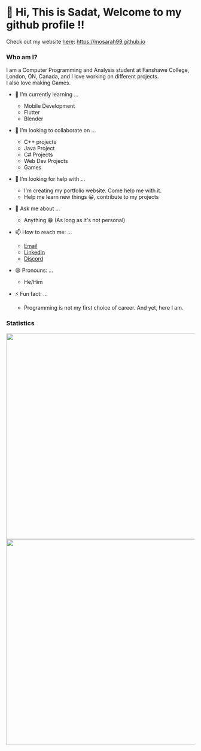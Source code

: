 # 👋 Hi, This is Sadat, Welcome to my github profile !!
Check out my website [here](https://mosarah99.github.io): https://mosarah99.github.io
<!-- ### Hi there 👋 -->

### Who am I?
I am a Computer Programming and Analysis student at Fanshawe College, London, ON, Canada, and I love working on different projects. <br>
I also love making Games. 

<!-- - 🔭 I’m currently working on ...  -->
- 🌱 I’m currently learning ... 
  - Mobile Development
  - Flutter
  - Blender

- 👯 I’m looking to collaborate on ...
  - C++ projects
  - Java Project
  - C# Projects
  - Web Dev Projects
  - Games

- 🤔 I’m looking for help with ...
  - I'm creating my portfolio website. Come help me with it. 
  - Help me learn new things 😀, contribute to my projects 


- 💬 Ask me about ...
  - Anything 😁 (As long as it's not personal)


- 📫 How to reach me: ...
  - [Email](mailto:sadatrahman001@gmail.com)
  - [LinkedIn](https://www.linkedin.com/in/sadatrahman001/)
  - [Discord](https://discordapp.com/users/742636522473390152)


- 😄 Pronouns: ...
  - He/Him


- ⚡ Fun fact: ...
  - Programming is not my first choice of career. And yet, here I am.

### Statistics
    
<!--  Also consider using height="180em" later on  -->
<!--  A big shoutout to @anuraghazra for their amazing project.
      Learn more here: https://github.com/anuraghazra/github-readme-stats  -->
 
<div align="center">
  <a href="#">
    <img width="550em" src="https://github-readme-stats.vercel.app/api?username=mosarah99&show_icons=true&theme=tokyonight&include_all_commits=true&count_private=true&border_color=222266"/> 
    
</div>
<div align="center">
    <img width="550em" src="https://github-readme-stats.vercel.app/api/top-langs/?username=mosarah99&langs_count=6&layout=compact&langs_count=7&theme=tokyonight&border_color=222266"/>
  </a>
</div>



<!--
**mosarah99/mosarah99** is a ✨ _special_ ✨ repository because its `README.md` (this file) appears on your GitHub profile.

Here are some ideas to get you started:


-->
